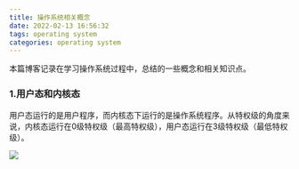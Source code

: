 ```yaml
---
title: 操作系统相关概念
date: 2022-02-13 16:56:32
tags: operating system
categories: operating system
---
```


本篇博客记录在学习操作系统过程中，总结的一些概念和相关知识点。

<!--more-->

### 1.用户态和内核态

用户态运行的是用户程序，而内核态下运行的是操作系统程序。从特权级的角度来说，内核态运行在0级特权级（最高特权级），用户态运行在3级特权级（最低特权级）。

![](https://jxliu-picbed.oss-cn-shanghai.aliyuncs.com//img/20220213165004-2022-02-13.png)